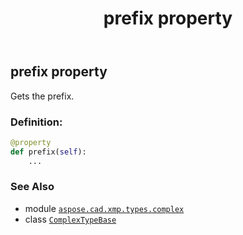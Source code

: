 ﻿---
title: prefix property
second_title: Aspose.CAD for Python via .NET API References
description: 
type: docs
weight: 50
url: /python-net/aspose.cad.xmp.types.complex/complextypebase/prefix/
is_root: false
---

## prefix property


Gets the prefix.
### Definition:
```python
@property
def prefix(self):
    ...
```

### See Also
* module [`aspose.cad.xmp.types.complex`](../../)
* class [`ComplexTypeBase`](/cad/python-net/aspose.cad.xmp.types.complex/complextypebase)
